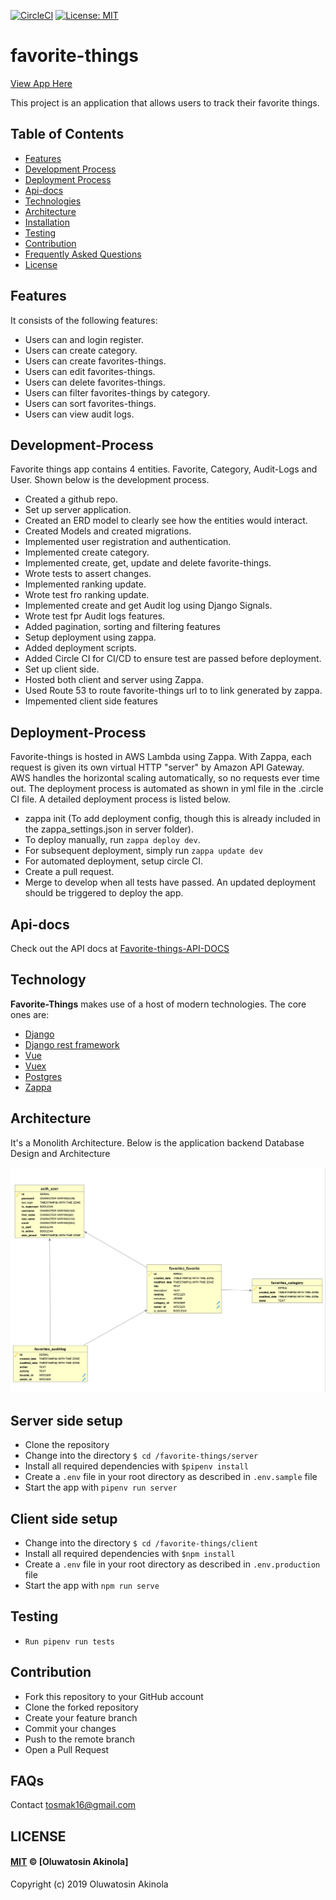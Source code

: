 [![CircleCI](https://circleci.com/gh/tosmak16/favorite-things/tree/develop.svg?style=svg&circle-token=62365b061538ceb770aa8e1f063e86f6ac9ff00b)](https://circleci.com/gh/tosmak16/favorite-things/tree/develop)
[![License: MIT](https://img.shields.io/badge/License-MIT-brightgreen.svg)](https://opensource.org/licenses/MIT)
# favorite-things
[View App Here](https://favorite-things.tosmak.me/)

This project is an application that allows users to track their favorite things.

## Table of Contents

- [Features](#features)
- [Development Process](#Development-Process)
- [Deployment Process](#Deployment-Process)
- [Api-docs](#Api-docs)
- [Technologies](#technology)
- [Architecture](#Architecture)
- [Installation](#installation)
- [Testing](#testing)
- [Contribution](#contribution)
- [Frequently Asked Questions](#faqs)
- [License](#license)

## Features

It consists of the following features:

- Users can and login register.
- Users can create category.
- Users can create favorites-things.
- Users can edit favorites-things.
- Users can delete favorites-things.
- Users can filter favorites-things by category.
- Users can sort favorites-things.
- Users can view audit logs.

## Development-Process

Favorite things app contains 4 entities. Favorite, Category, Audit-Logs and User. Shown below is the development process.

- Created a github repo.
- Set up server application.
- Created an ERD model to clearly see how the entities would interact.
- Created Models and created migrations.
- Implemented user registration and authentication.
- Implemented create category.
- Implemented create, get, update and delete favorite-things.
- Wrote tests to assert changes.
- Implemented ranking update.
- Wrote test fro ranking update.
- Implemented create and get Audit log using Django Signals.
- Wrote test fpr Audit logs features.
- Added pagination, sorting and filtering features
- Setup deployment using zappa.
- Added deployment scripts.
- Added Circle CI for CI/CD to ensure test are passed before deployment.
- Set up client side.
- Hosted both client and server using Zappa.
- Used Route 53 to route favorite-things url to to link generated by zappa.
- Impemented client side features

## Deployment-Process

Favorite-things is hosted in AWS Lambda using Zappa. With Zappa, each request is given its own virtual HTTP "server" by Amazon API Gateway. AWS handles the horizontal scaling automatically, so no requests ever time out. 
The deployment process is automated as shown in yml file in the .circle CI file. A detailed deployment process is listed below.

- zappa init (To add deployment config, though this is already included in the zappa_settings.json in server folder).
- To deploy manually, run `zappa deploy dev`. 
- For subsequent deployment, simply run `zappa update dev`
- For automated deployment, setup circle CI.
- Create a pull request.
- Merge to develop when all tests have passed. An updated deployment should be triggered to deploy the app.


## Api-docs
Check out the API docs at [Favorite-things-API-DOCS](https://favorite-things-api.tosmak.me/api/docs/)

## Technology
**Favorite-Things** makes use of a host of modern technologies. The core ones are:
- [Django](https://www.djangoproject.com/)
- [Django rest framework](https://www.django-rest-framework.org/)
- [Vue](https://vuejs.org/)
- [Vuex](https://vuex.vuejs.org/)
- [Postgres](https://www.postgresql.org/)
- [Zappa](https://www.zappa.io/)

## Architecture
It's a Monolith Architecture. Below is the application backend Database Design and Architecture

![](favERD.png)


## Server side setup

- Clone the repository
- Change into the directory `$ cd /favorite-things/server`
- Install all required dependencies with `$pipenv install`
- Create a `.env` file in your root directory as described in `.env.sample` file
- Start the app with `pipenv run server`

## Client side setup

- Change into the directory `$ cd /favorite-things/client`
- Install all required dependencies with `$npm install`
- Create a `.env` file in your root directory as described in `.env.production` file
- Start the app with `npm run serve`

## Testing

- `Run pipenv run tests`

## Contribution

- Fork this repository to your GitHub account
- Clone the forked repository
- Create your feature branch
- Commit your changes
- Push to the remote branch
- Open a Pull Request


## FAQs

Contact tosmak16@gmail.com

## LICENSE

#### [MIT](./LICENSE) © [Oluwatosin Akinola]

Copyright (c) 2019 Oluwatosin Akinola
